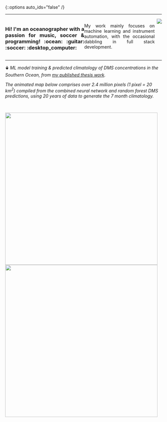 {::options auto_ids="false" /}

<hr>
<div style="text-align: justify; display: flex;">
  <h3 float="left" id="None">Hi! I'm an oceanographer with a passion for music, soccer & programming! :ocean: :guitar: :soccer: :desktop_computer: </h3>
  <p float="left">My work mainly focuses on machine learning and instrument automation, with the occasional dabbling in full stack development. </p>
  <p>&nbsp;  </p>
  <img align="right" src="https://github-readme-stats-git-masterrstaa-rickstaa.vercel.app/api/top-langs/?username=bjmcnabb&size_weight=0.5&count_weight=0.5&langs_count=20&show_icons=true&theme=great-gatsby&layout=compact&card_width=450"/>
</div>
<hr>
<div>
  <p>🠋 <i>ML model training & predicted climatology of DMS concentrations in the Southern Ocean, from <a href="https://aslopubs.onlinelibrary.wiley.com/doi/abs/10.1002/lno.12298">my published thesis work</a>.</i></p>
  <p><i>The animated map below comprises over 2.4 million pixels (1 pixel = 20 km<sup>2</sup>) compiled from the combined neural network and random forest DMS predictions, using 20 years of data to generate the 7 month climatology.</i></p>
</div>
<p>&nbsp;  </p>
<div>
  <p float="left">
  <img src='https://user-images.githubusercontent.com/68400556/161632855-8fa55e2e-be69-47d4-94a2-f52e9ad1a0eb.gif'  height="490" width="auto"/>
  <img src='https://user-images.githubusercontent.com/68400556/161633959-1ebbbef7-d62e-46d0-a7e0-d35cf432577e.gif'  height="490" width="auto"/>
  </p>
</div>


<!--
**bjmcnabb/bjmcnabb** is a ✨ _special_ ✨ repository because its `README.md` (this file) appears on your GitHub profile.

Here are some ideas to get you started:

- 🔭 I’m currently working on ...
- 🌱 I’m currently learning ...
- 👯 I’m looking to collaborate on ...
- 🤔 I’m looking for help with ...
- 💬 Ask me about ...
- 📫 How to reach me: ...
- 😄 Pronouns: ...
- ⚡ Fun fact: ...
-->
